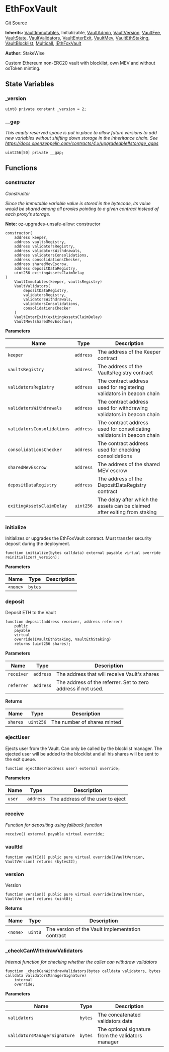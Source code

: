 # EthFoxVault
[Git Source](https://github.com/stakewise/v3-core/blob/c4059a64871829ca60ea58f054baf8eb13d3572a/contracts/vaults/ethereum/custom/EthFoxVault.sol)

**Inherits:**
[VaultImmutables](/contracts/vaults/modules/VaultImmutables.sol/abstract.VaultImmutables.md), Initializable, [VaultAdmin](/contracts/vaults/modules/VaultAdmin.sol/abstract.VaultAdmin.md), [VaultVersion](/contracts/vaults/modules/VaultVersion.sol/abstract.VaultVersion.md), [VaultFee](/contracts/vaults/modules/VaultFee.sol/abstract.VaultFee.md), [VaultState](/contracts/vaults/modules/VaultState.sol/abstract.VaultState.md), [VaultValidators](/contracts/vaults/modules/VaultValidators.sol/abstract.VaultValidators.md), [VaultEnterExit](/contracts/vaults/modules/VaultEnterExit.sol/abstract.VaultEnterExit.md), [VaultMev](/contracts/vaults/modules/VaultMev.sol/abstract.VaultMev.md), [VaultEthStaking](/contracts/vaults/modules/VaultEthStaking.sol/abstract.VaultEthStaking.md), [VaultBlocklist](/contracts/vaults/modules/VaultBlocklist.sol/abstract.VaultBlocklist.md), [Multicall](/contracts/base/Multicall.sol/abstract.Multicall.md), [IEthFoxVault](/contracts/interfaces/IEthFoxVault.sol/interface.IEthFoxVault.md)

**Author:**
StakeWise

Custom Ethereum non-ERC20 vault with blocklist, own MEV and without osToken minting.


## State Variables
### _version

```solidity
uint8 private constant _version = 2;
```


### __gap
*This empty reserved space is put in place to allow future versions to add new
variables without shifting down storage in the inheritance chain.
See https://docs.openzeppelin.com/contracts/4.x/upgradeable#storage_gaps*


```solidity
uint256[50] private __gap;
```


## Functions
### constructor

*Constructor*

*Since the immutable variable value is stored in the bytecode,
its value would be shared among all proxies pointing to a given contract instead of each proxy’s storage.*

**Note:**
oz-upgrades-unsafe-allow: constructor


```solidity
constructor(
    address keeper,
    address vaultsRegistry,
    address validatorsRegistry,
    address validatorsWithdrawals,
    address validatorsConsolidations,
    address consolidationsChecker,
    address sharedMevEscrow,
    address depositDataRegistry,
    uint256 exitingAssetsClaimDelay
)
    VaultImmutables(keeper, vaultsRegistry)
    VaultValidators(
        depositDataRegistry,
        validatorsRegistry,
        validatorsWithdrawals,
        validatorsConsolidations,
        consolidationsChecker
    )
    VaultEnterExit(exitingAssetsClaimDelay)
    VaultMev(sharedMevEscrow);
```
**Parameters**

|Name|Type|Description|
|----|----|-----------|
|`keeper`|`address`|The address of the Keeper contract|
|`vaultsRegistry`|`address`|The address of the VaultsRegistry contract|
|`validatorsRegistry`|`address`|The contract address used for registering validators in beacon chain|
|`validatorsWithdrawals`|`address`|The contract address used for withdrawing validators in beacon chain|
|`validatorsConsolidations`|`address`|The contract address used for consolidating validators in beacon chain|
|`consolidationsChecker`|`address`|The contract address used for checking consolidations|
|`sharedMevEscrow`|`address`|The address of the shared MEV escrow|
|`depositDataRegistry`|`address`|The address of the DepositDataRegistry contract|
|`exitingAssetsClaimDelay`|`uint256`|The delay after which the assets can be claimed after exiting from staking|


### initialize

Initializes or upgrades the EthFoxVault contract. Must transfer security deposit during the deployment.


```solidity
function initialize(bytes calldata) external payable virtual override reinitializer(_version);
```
**Parameters**

|Name|Type|Description|
|----|----|-----------|
|`<none>`|`bytes`||


### deposit

Deposit ETH to the Vault


```solidity
function deposit(address receiver, address referrer)
    public
    payable
    virtual
    override(IVaultEthStaking, VaultEthStaking)
    returns (uint256 shares);
```
**Parameters**

|Name|Type|Description|
|----|----|-----------|
|`receiver`|`address`|The address that will receive Vault's shares|
|`referrer`|`address`|The address of the referrer. Set to zero address if not used.|

**Returns**

|Name|Type|Description|
|----|----|-----------|
|`shares`|`uint256`|The number of shares minted|


### ejectUser

Ejects user from the Vault. Can only be called by the blocklist manager.
The ejected user will be added to the blocklist and all his shares will be sent to the exit queue.


```solidity
function ejectUser(address user) external override;
```
**Parameters**

|Name|Type|Description|
|----|----|-----------|
|`user`|`address`|The address of the user to eject|


### receive

*Function for depositing using fallback function*


```solidity
receive() external payable virtual override;
```

### vaultId


```solidity
function vaultId() public pure virtual override(IVaultVersion, VaultVersion) returns (bytes32);
```

### version

Version


```solidity
function version() public pure virtual override(IVaultVersion, VaultVersion) returns (uint8);
```
**Returns**

|Name|Type|Description|
|----|----|-----------|
|`<none>`|`uint8`|The version of the Vault implementation contract|


### _checkCanWithdrawValidators

*Internal function for checking whether the caller can withdraw validators*


```solidity
function _checkCanWithdrawValidators(bytes calldata validators, bytes calldata validatorsManagerSignature)
    internal
    override;
```
**Parameters**

|Name|Type|Description|
|----|----|-----------|
|`validators`|`bytes`|The concatenated validators data|
|`validatorsManagerSignature`|`bytes`|The optional signature from the validators manager|


